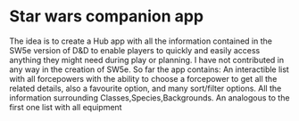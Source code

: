 # Star wars companion app
The idea is to create a Hub app with all the information contained in the SW5e version of D&D to enable players to quickly and easily access anything they might need during play or planning.
I have not contributed in any way in the creation of SW5e.
So far the app contains:
  An interactible list with all forcepowers with the ability to choose a forcepower to get all the related details, also a favourite option, and many sort/filter options.
  All the information surrounding Classes,Species,Backgrounds.
  An analogous to the first one list with all equipment
